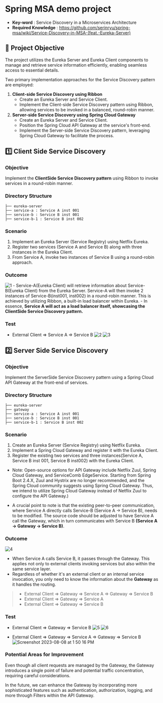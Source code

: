 # Spring MSA demo project 

- **Key-word** : Service Discovery in a Microservices Architecture
- **Required Knowledge** : https://github.com/serinryu/spring-msa/wiki/Service-Discovery-in-MSA-(feat.-Eureka-Server)

## 🥞 Project Objective

The project utilizes the Eureka Server and Eureka Client components to manage and retrieve service information efficiently, enabling seamless access to essential details.

Two primary implementation approaches for the Service Discovery pattern are employed:

1. **Client-side Service Discovery using Ribbon**
    - Create an Eureka Server and Service Client.
    - Implement the Client-side Service Discovery pattern using Ribbon, allowing services to be invoked in a balanced, round-robin manner.
2. **Server-side Service Discovery using Spring Cloud Gateway**
    - Create an Eureka Server and Service Client.
    - Position the Spring Cloud API Gateway at the service's front-end.
    - Implement the Server-side Service Discovery pattern, leveraging Spring Cloud Gateway to facilitate the process.


## 1️⃣ Client Side Service Discovery
### **Objective** 
Implement the **ClientSide Service Discovery pattern** using Ribbon to invoke services in a round-robin manner.

### **Directory Structure**
```
├── eureka-server
├── service-a : Service A inst 001
├── service-b : Service B inst 001
├── service-b-1 : Service B inst 002
```

### **Scenario**
 1. Implement an Eureka Server (Service Registry) using Netflix Eureka.
 2. Register two services (Service A and Service B) along with three instances in the Eureka Client.
 3. From Service A, invoke two instances of Service B using a round-robin approach.

### **Outcome**
![1](https://github.com/serinryu/spring-msa/assets/74564995/b27b8e06-1924-4bc6-be9c-27540259f3b1)
    - Service-A(Eureka Client) will retrieve information about Service-B(Eureka Client) from the Eureka Server. Service-A will then invoke 2 instances of Service-B(inst001, inst002) in a round-robin manner. This is achieved by utilizing Ribbon, a built-in load balancer within Eureka.
    - In essence, **Service A will act as a load balancer itself, showcasing the ClientSide Service Discovery pattern.**


### **Test**
- External Client => Service A => Service B
![2](https://github.com/serinryu/spring-msa/assets/74564995/acbbd605-9f31-45f0-80f6-ac909fd9a0d7)
![3](https://github.com/serinryu/spring-msa/assets/74564995/8506c0ff-c63f-4943-9658-6a73e76df87d)


## 2️⃣ Server Side Service Discovery
    
### **Objective** 
Implement the ServerSide Service Discovery pattern using a Spring Cloud API Gateway at the front-end of services.

### **Directory Structure**
```
├── eureka-server
├── gateway
├── service-a : Service A inst 001
├── service-b : Service B inst 001
├── service-b-1 : Service B inst 002
```

### **Scenario**
 1. Create an Eureka Server (Service Registry) using Netflix Eureka. 
 2. Implement a Spring Cloud Gateway and register it with the Eureka Client.
 3. Register the existing two services and three instances(Service A, Service B inst 001, Service B inst002) with the Eureka Client.

 - Note: Open-source options for API Gateway include Netflix Zuul, Spring Cloud Gateway, and ServiceComb EdgeService. Starting from Spring Boot 2.4.X, Zuul and Hystrix are no longer recommended, and the Spring Cloud community suggests using Spring Cloud Gateway. Thus, we intend to utilize Spring Cloud Gateway instead of Netflix Zuul to configure the API Gateway.)

 - A crucial point to note is that the existing peer-to-peer communication, where Service A directly calls Service-B (Service A → Service B), needs to be modified. The source code should be adjusted to have Service A call the Gateway, which in turn communicates with Service B **(Service A → Gateway → Service B)**.

### **Outcome**

![4](https://github.com/serinryu/spring-msa/assets/74564995/d0e53ae5-c102-4e34-8246-65930061e11e)

 - When Service A calls Service B, it passes through the Gateway. This applies not only to external clients invoking services but also within the same service layer. 
 - Regardless of whether it's an external client or an internal service invocation, you only need to know the information about the **Gateway** as it handles the routing.

> - External Client => Gateway => Service A => Gateway => Service B
> - External Client => Gateway => Service A 
> - External Client => Gateway => Service B


### **Test**

- External Client => Gateway => Service B
![5](https://github.com/serinryu/spring-msa/assets/74564995/0252715c-ab3a-43c5-acd6-86ac386aa587)
![6](https://github.com/serinryu/spring-msa/assets/74564995/9f5bcfe0-f5b5-4b0e-8c8b-c3d6638bebdb)

- External Client => Gateway => Service A => Gateway => Service B
![Screenshot 2023-08-08 at 1 50 16 PM](https://github.com/serinryu/spring-msa/assets/74564995/eb92ee7b-94f5-4b11-b000-8164f3102012)



### **Potential Areas for Improvement**

Even though all client requests are managed by the Gateway, the Gateway introduces a single point of failure and potential traffic concentration, requiring careful considerations. 

In the future, we can enhance the Gateway by incorporating more sophisticated features such as authentication, authorization, logging, and more through Filters within the API Gateway.

